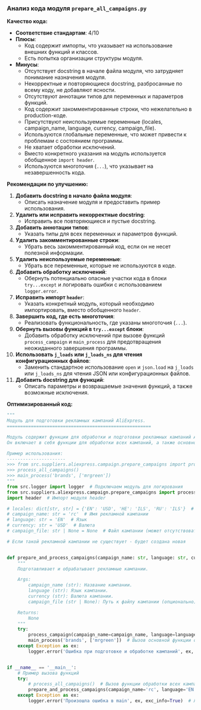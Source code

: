 ### **Анализ кода модуля `prepare_all_campaigns.py`**

**Качество кода:**

- **Соответствие стандартам**: 4/10
- **Плюсы**:
    - Код содержит импорты, что указывает на использование внешних функций и классов.
    - Есть попытка организации структуры модуля.
- **Минусы**:
    - Отсутствует docstring в начале файла модуля, что затрудняет понимание назначения модуля.
    - Некорректные и повторяющиеся docstring, разбросанные по всему коду, не добавляют ясности.
    - Отсутствуют аннотации типов для переменных и параметров функций.
    - Код содержит закомментированные строки, что нежелательно в production-коде.
    - Присутствуют неиспользуемые переменные (locales, campaign_name, language, currency, campaign_file).
    - Используются глобальные переменные, что может привести к проблемам с состоянием программы.
    - Не хватает обработки исключений.
    - Вместо конкретного указания на модуль используется обобщенное `import header`.
    - Используются многоточия (`...`), что указывает на незавершенность кода.

**Рекомендации по улучшению:**

1.  **Добавить docstring в начало файла модуля**:
    - Описать назначение модуля и предоставить пример использования.
2.  **Удалить или исправить некорректные docstring**:
    - Исправить все повторяющиеся и пустые docstring.
3.  **Добавить аннотации типов**:
    - Указать типы для всех переменных и параметров функций.
4.  **Удалить закомментированные строки**:
    - Убрать весь закомментированный код, если он не несет полезной информации.
5.  **Удалить неиспользуемые переменные**:
    - Убрать все переменные, которые не используются в коде.
6.  **Добавить обработку исключений**:
    - Обернуть потенциально опасные участки кода в блоки `try...except` и логировать ошибки с использованием `logger.error`.
7.  **Исправить импорт `header`**:
    - Указать конкретный модуль, который необходимо импортировать, вместо обобщенного `header`.
8.  **Завершить код, где есть многоточия**:
    - Реализовать функциональность, где указаны многоточия (`...`).
9.  **Обернуть вызовы функций в `try...except` блоки**:
    - Добавить обработку исключений при вызове функций `process_campaign` и `main_process` для предотвращения неожиданного завершения программы.
10. **Использовать `j_loads` или `j_loads_ns` для чтения конфигурационных файлов**:
    - Заменить стандартное использование `open` и `json.load` на `j_loads` или `j_loads_ns` для чтения JSON или конфигурационных файлов.
11. **Добавить docstring для функций**:
    - Описать параметры и возвращаемые значения функций, а также возможные исключения.

**Оптимизированный код:**

```python
"""
Модуль для подготовки рекламных кампаний AliExpress.
======================================================

Модуль содержит функции для обработки и подготовки рекламных кампаний AliExpress на различных языках.
Он включает в себя функции для обработки всех кампаний, а также основной процесс для работы с брендами.

Пример использования:
----------------------
>>> from src.suppliers.aliexpress.campaign.prepare_campaigns import process_all_campaigns, main_process
>>> process_all_campaigns()
>>> main_process('brands', ['mrgreen'])
"""
from src.logger import logger  # Подключаем модуль для логирования
from src.suppliers.aliexpress.campaign.prepare_campaigns import process_all_campaigns, main_process
import header  # Импорт модуля header

# locales: dict[str, str] = {'EN': 'USD', 'HE': 'ILS', 'RU': 'ILS'}  # Пример словаря локалей
# campaign_name: str = 'rc'  # Имя рекламной кампании
# language: str = 'EN'  # Язык
# currency: str = 'USD'  # Валюта
# campaign_file: str | None = None  # Файл кампании (может отсутствовать)

# Если такой рекламной кампании не существует - будет создана новая


def prepare_and_process_campaigns(campaign_name: str, language: str, currency: str, campaign_file: str | None) -> None:
    """
    Подготавливает и обрабатывает рекламные кампании.

    Args:
        campaign_name (str): Название кампании.
        language (str): Язык кампании.
        currency (str): Валюта кампании.
        campaign_file (str | None): Путь к файлу кампании (опционально).

    Returns:
        None
    """
    try:
        process_campaign(campaign_name=campaign_name, language=language, currency=currency, campaign_file=campaign_file)  # Вызов функции обработки кампании
        main_process('brands', ['mrgreen'])  # Вызов основной функции обработки
    except Exception as ex:
        logger.error('Ошибка при подготовке и обработке кампаний', ex, exc_info=True)  # Логирование ошибки


if __name__ == '__main__':
    # Пример вызова функций
    try:
        # process_all_campaigns()  # Вызов функции обработки всех кампаний
        prepare_and_process_campaigns(campaign_name='rc', language='EN', currency='USD', campaign_file=None)  # Вызов функции подготовки и обработки кампании
    except Exception as ex:
        logger.error('Произошла ошибка в main', ex, exc_info=True)  # Логирование ошибки